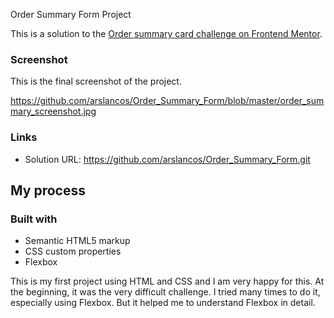 Order Summary Form Project

This is a solution to the [Order summary card challenge on Frontend Mentor](https://www.frontendmentor.io/challenges/order-summary-component-QlPmajDUj). 

### Screenshot

This is the final screenshot of the project.

https://github.com/arslancos/Order_Summary_Form/blob/master/order_summary_screenshot.jpg

### Links

- Solution URL: https://github.com/arslancos/Order_Summary_Form.git

## My process

### Built with

- Semantic HTML5 markup
- CSS custom properties
- Flexbox

This is my first project using HTML and CSS and I am very happy for this. At the beginning, it was the very difficult challenge. I tried many times to do it, especially using Flexbox. But it helped me to understand Flexbox in detail.


